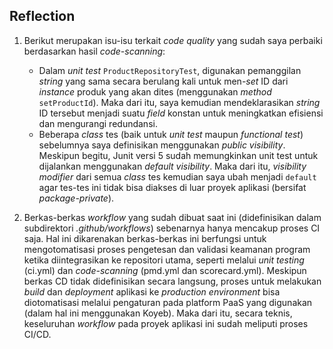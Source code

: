 ## Reflection

1. Berikut merupakan isu-isu terkait _code quality_ yang sudah saya perbaiki berdasarkan hasil _code-scanning_:
   - Dalam _unit test_ `ProductRepositoryTest`, digunakan pemanggilan _string_ yang sama secara berulang kali untuk men-_set_ ID dari _instance_ produk yang akan dites (menggunakan _method_ `setProductId`). Maka dari itu, saya kemudian mendeklarasikan _string_ ID tersebut menjadi suatu _field_ konstan untuk meningkatkan efisiensi dan mengurangi redundansi.
   - Beberapa _class_ tes (baik untuk _unit test_ maupun _functional test_) sebelumnya saya definisikan menggunakan _public visibility_. Meskipun begitu, Junit versi 5 sudah memungkinkan unit test untuk dijalankan menggunakan _default visibility_. Maka dari itu, _visibility modifier_ dari semua _class_ tes kemudian saya ubah menjadi `default` agar tes-tes ini tidak bisa diakses di luar proyek aplikasi (bersifat _package-private_).

2. Berkas-berkas _workflow_ yang sudah dibuat saat ini (didefinisikan dalam subdirektori _.github/workflows_) sebenarnya hanya mencakup proses CI saja. Hal ini dikarenakan berkas-berkas ini berfungsi untuk mengotomatisasi proses pengetesan dan validasi keamanan program ketika diintegrasikan ke repositori utama, seperti melalui _unit testing_ (ci.yml) dan _code-scanning_ (pmd.yml dan scorecard.yml). Meskipun berkas CD tidak didefinisikan secara langsung, proses untuk melakukan _build_ dan _deployment_ aplikasi ke _production environment_ bisa diotomatisasi melalui pengaturan pada platform PaaS yang digunakan (dalam hal ini menggunakan Koyeb). Maka dari itu, secara teknis, keseluruhan _workflow_ pada proyek aplikasi ini sudah meliputi proses CI/CD.